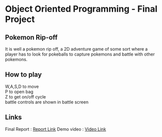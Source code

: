# Object Oriented Programming - Final Project

## Pokemon Rip-off
It is well a pokemon rip off, a 2D adventure game of some sort where a player has to look for pokeballs to capture pokemons and battle with other pokemons.

## How to play
W,A,S,D to move
<br>P to open bag
<br>Z to get on/off cycle
<br>battle controls are shown in battle screen

## Links
Final Report : [Report Link](https://docs.google.com/document/d/19R2zbIifa_Hobo43EnCrVoOgZ0d5_kolBT14Dmyp_88/edit?usp=sharing)
Demo video : [Video Link](https://drive.google.com/file/d/10y9FP8TSrZmZIsApEWB00aCzdD-3xGKb/view?usp=sharing)
